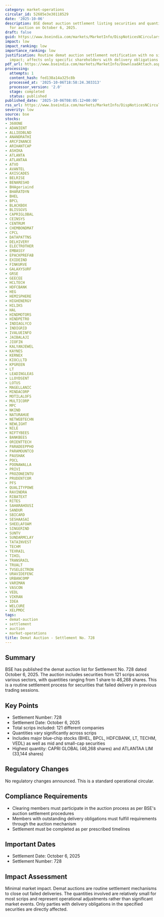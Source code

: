 ```yaml
---
category: market-operations
circular_id: 52685e3e30118529
date: '2025-10-06'
description: BSE demat auction settlement listing securities and quantities available
  for auction on October 6, 2025.
draft: false
guid: https://www.bseindia.com/markets/MarketInfo/DispNoticesNCirculars.aspx?Noticeid={FBA4C269-5232-4D63-9FEE-6AE9FFE90485}&noticeno=20251006-14&dt=10/06/2025&icount=14&totcount=69&flag=0
impact: low
impact_ranking: low
importance_ranking: low
justification: Routine demat auction settlement notification with no significant market
  impact; affects only specific shareholders with delivery obligations
pdf_url: https://www.bseindia.com/markets/MarketInfo/DownloadAttach.aspx?id=20251006-14&attachedId=77430caa-b04e-4823-8be0-c9ca9e7ef243
processing:
  attempts: 1
  content_hash: fed138a14a325c8b
  processed_at: '2025-10-06T18:58:24.303313'
  processor_version: '2.0'
  stage: completed
  status: published
published_date: '2025-10-06T08:05:12+00:00'
rss_url: https://www.bseindia.com/markets/MarketInfo/DispNoticesNCirculars.aspx?Noticeid={FBA4C269-5232-4D63-9FEE-6AE9FFE90485}&noticeno=20251006-14&dt=10/06/2025&icount=14&totcount=69&flag=0
severity: low
source: bse
stocks:
- 360ONE
- ADANIENT
- ALLIEDBLND
- ANANDRATHI
- ARCFINANCE
- ARIHANTCAP
- ASHIKA
- ATLANTA
- ATLANTAA
- ATVO
- AVANTEL
- AXISCADES
- BELRISE
- BENARESHO
- BHAgeriaind
- BHARATDYN
- BHEL
- BPCL
- BLACKBOX
- BLISSGVS
- CAPRIGLOBAL
- CEINSYS
- CENTRUM
- CHEMBONDMAT
- CPCL
- DATAPATTNS
- DELHIVERY
- ELECTROTHER
- EMBASSY
- EPACKPREFAB
- EXIDEIND
- FINKURVE
- GALAXYSURF
- GRSE
- GEECEE
- HCLTECH
- HDFCBANK
- HEG
- HEMISPHERE
- HIGHENERGY
- HILIKS
- HAL
- HINDMOTORS
- HINDPETRO
- INDIAGLYCO
- INDIGRID
- IVALUEINFO
- JAIBALAJI
- JIOFIN
- KALYANJEWEL
- KAYNES
- KERNEX
- KIOCLLTD
- KPGREEN
- LT
- LEADINGLEAS
- LLOYDSENT
- LOTUS
- MAGELLANIC
- MINDACORP
- MOTILALOFS
- MULTICORP
- MPC
- NKIND
- NATURAHUE
- NETWEBTECHN
- NEWLIGHT
- NILE
- NIFTYBEES
- BANKBEES
- ORIENTTECH
- PARADEEPPHO
- PARAMOUNTCO
- PAUSHAK
- POCL
- POONAWALLA
- PRIVI
- PROZONEINTU
- PRUDENTCOR
- PFS
- QUALITYPOWE
- RAVINDRA
- RIBATEXT
- RITES
- SAHARAHOUSI
- SANDUR
- SBICARD
- SESHAASAI
- SHEELAFOAM
- SINGERIND
- SUNTV
- SUNDARMCLAY
- TATAINVEST
- TECHM
- TEXRAIL
- TIHIL
- TRANSRAIL
- TRUALT
- TVSELECTRON
- URAVIDEFENC
- URBANCOMP
- VARIMAN
- VASCON
- VEDL
- VIKRAN
- IDEA
- WELCURE
- XELPMOC
tags:
- demat-auction
- settlement
- auction
- market-operations
title: Demat Auction - Settlement No. 728
---
```


## Summary

BSE has published the demat auction list for Settlement No. 728 dated October 6, 2025. The auction includes securities from 121 scrips across various sectors, with quantities ranging from 1 share to 46,268 shares. This is a routine settlement process for securities that failed delivery in previous trading sessions.

## Key Points

- Settlement Number: 728
- Settlement Date: October 6, 2025
- Total scrips included: 121 different companies
- Quantities vary significantly across scrips
- Includes major blue-chip stocks (BHEL, BPCL, HDFCBANK, LT, TECHM, VEDL) as well as mid and small-cap securities
- Highest quantity: CAPRI GLOBAL (46,268 shares) and ATLANTAA LIM (33,144 shares)

## Regulatory Changes

No regulatory changes announced. This is a standard operational circular.

## Compliance Requirements

- Clearing members must participate in the auction process as per BSE's auction settlement procedures
- Members with outstanding delivery obligations must fulfill requirements through the auction mechanism
- Settlement must be completed as per prescribed timelines

## Important Dates

- Settlement Date: October 6, 2025
- Settlement Number: 728

## Impact Assessment

Minimal market impact. Demat auctions are routine settlement mechanisms to close out failed deliveries. The quantities involved are relatively small for most scrips and represent operational adjustments rather than significant market events. Only parties with delivery obligations in the specified securities are directly affected.